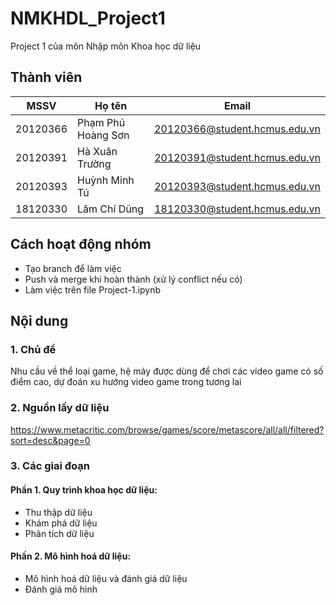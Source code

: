 # NMKHDL_Project1
Project 1 của môn Nhập môn Khoa học dữ liệu

## Thành viên
| MSSV  | Họ tên | Email |
| ------------- | ------------- | ------------- |
| 20120366  | Phạm Phú Hoàng Sơn  | 20120366@student.hcmus.edu.vn |
| 20120391  | Hà Xuân Trường  | 20120391@student.hcmus.edu.vn |
| 20120393  | Huỳnh Minh Tú  | 20120393@student.hcmus.edu.vn |
| 18120330  | Lâm Chí Dũng  | 18120330@student.hcmus.edu.vn |

## Cách hoạt động nhóm
- Tạo branch để làm việc
- Push và merge khi hoàn thành (xử lý conflict nếu có)
- Làm việc trên file Project-1.ipynb

## Nội dung
### 1. Chủ đề
Nhu cầu về thể loại game, hệ máy được dùng để chơi các video game có số điểm cao, dự đoán xu hướng video game trong tương lai

### 2. Nguồn lấy dữ liệu
https://www.metacritic.com/browse/games/score/metascore/all/all/filtered?sort=desc&page=0

### 3. Các giai đoạn
#### Phần 1. Quy trình khoa học dữ liệu:
- Thu thập dữ liệu
- Khám phá dữ liệu
- Phân tích dữ liệu
#### Phần 2. Mô hình hoá dữ liệu:
- Mô hình hoá dữ liệu và đánh giá dữ liệu
- Đánh giá mô hình
